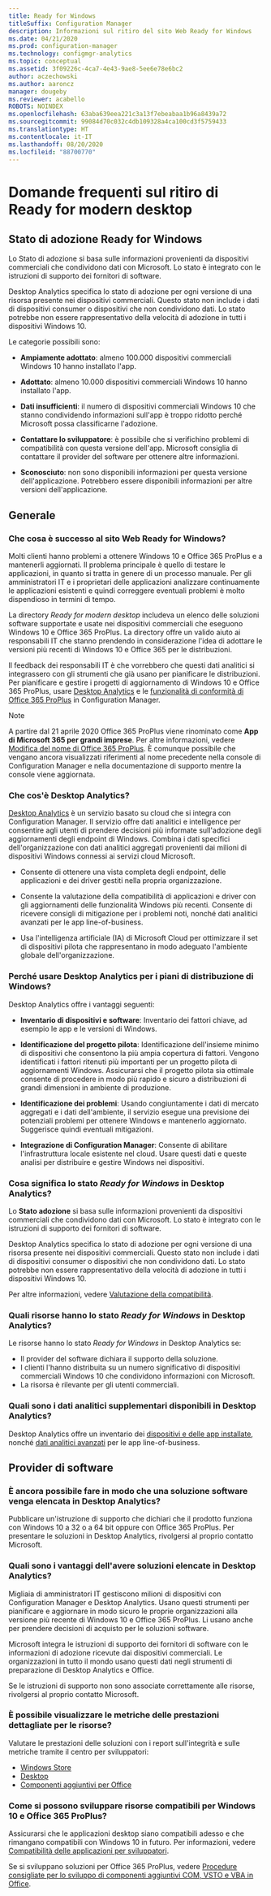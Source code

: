 ```yaml
---
title: Ready for Windows
titleSuffix: Configuration Manager
description: Informazioni sul ritiro del sito Web Ready for Windows
ms.date: 04/21/2020
ms.prod: configuration-manager
ms.technology: configmgr-analytics
ms.topic: conceptual
ms.assetid: 3f09226c-4ca7-4e43-9ae8-5ee6e78e6bc2
author: aczechowski
ms.author: aaroncz
manager: dougeby
ms.reviewer: acabello
ROBOTS: NOINDEX
ms.openlocfilehash: 63aba639eea221c3a13f7ebeabaa1b96a8439a72
ms.sourcegitcommit: 99084d70c032c4db109328a4ca100cd3f5759433
ms.translationtype: HT
ms.contentlocale: it-IT
ms.lasthandoff: 08/20/2020
ms.locfileid: "88700770"
---
```

# <a name="ready-for-modern-desktop-retirement-faq"></a>Domande frequenti sul ritiro di Ready for modern desktop

<!-- placeholder -->

## <a name="ready-for-windows-adoption-status"></a>Stato di adozione Ready for Windows

Lo Stato di adozione si basa sulle informazioni provenienti da dispositivi commerciali che condividono dati con Microsoft. Lo stato è integrato con le istruzioni di supporto dei fornitori di software.

Desktop Analytics specifica lo stato di adozione per ogni versione di una risorsa presente nei dispositivi commerciali. Questo stato non include i dati di dispositivi consumer o dispositivi che non condividono dati. Lo stato potrebbe non essere rappresentativo della velocità di adozione in tutti i dispositivi Windows 10.

Le categorie possibili sono:

- **Ampiamente adottato**: almeno 100.000 dispositivi commerciali Windows 10 hanno installato l'app.

- **Adottato**: almeno 10.000 dispositivi commerciali Windows 10 hanno installato l'app.

- **Dati insufficienti**: il numero di dispositivi commerciali Windows 10 che stanno condividendo informazioni sull'app è troppo ridotto perché Microsoft possa classificarne l'adozione.

- **Contattare lo sviluppatore**: è possibile che si verifichino problemi di compatibilità con questa versione dell'app. Microsoft consiglia di contattare il provider del software per ottenere altre informazioni.

- **Sconosciuto**: non sono disponibili informazioni per questa versione dell'applicazione. Potrebbero essere disponibili informazioni per altre versioni dell'applicazione.

## <a name="general"></a>Generale

### <a name="what-happened-to-the-ready-for-windows-website"></a>Che cosa è successo al sito Web Ready for Windows?

Molti clienti hanno problemi a ottenere Windows 10 e Office 365 ProPlus e a mantenerli aggiornati. Il problema principale è quello di testare le applicazioni, in quanto si tratta in genere di un processo manuale. Per gli amministratori IT e i proprietari delle applicazioni analizzare continuamente le applicazioni esistenti e quindi correggere eventuali problemi è molto dispendioso in termini di tempo.

La directory *Ready for modern desktop* includeva un elenco delle soluzioni software supportate e usate nei dispositivi commerciali che eseguono Windows 10 e Office 365 ProPlus. La directory offre un valido aiuto ai responsabili IT che stanno prendendo in considerazione l'idea di adottare le versioni più recenti di Windows 10 e Office 365 per le distribuzioni.

Il feedback dei responsabili IT è che vorrebbero che questi dati analitici si integrassero con gli strumenti che già usano per pianificare le distribuzioni. Per pianificare e gestire i progetti di aggiornamento di Windows 10 e Office 365 ProPlus, usare [Desktop Analytics](https://aka.ms/dadocs) e le [funzionalità di conformità di Office 365 ProPlus](/deployoffice/readiness-tools#office-365-proplus-readiness-features-in-configuration-manager-current-branch) in Configuration Manager. 

> [!Note]
> A partire dal 21 aprile 2020 Office 365 ProPlus viene rinominato come **App di Microsoft 365 per grandi imprese**. Per altre informazioni, vedere [Modifica del nome di Office 365 ProPlus](/deployoffice/name-change). È comunque possibile che vengano ancora visualizzati riferimenti al nome precedente nella console di Configuration Manager e nella documentazione di supporto mentre la console viene aggiornata.

### <a name="what-is-desktop-analytics"></a>Che cos'è Desktop Analytics?

[Desktop Analytics](https://aka.ms/dadocs) è un servizio basato su cloud che si integra con Configuration Manager. Il servizio offre dati analitici e intelligence per consentire agli utenti di prendere decisioni più informate sull'adozione degli aggiornamenti degli endpoint di Windows. Combina i dati specifici dell'organizzazione con dati analitici aggregati provenienti dai milioni di dispositivi Windows connessi ai servizi cloud Microsoft.

-    Consente di ottenere una vista completa degli endpoint, delle applicazioni e dei driver gestiti nella propria organizzazione.

-    Consente la valutazione della compatibilità di applicazioni e driver con gli aggiornamenti delle funzionalità Windows più recenti. Consente di ricevere consigli di mitigazione per i problemi noti, nonché dati analitici avanzati per le app line-of-business.

-    Usa l'intelligenza artificiale (IA) di Microsoft Cloud per ottimizzare il set di dispositivi pilota che rappresentano in modo adeguato l'ambiente globale dell'organizzazione.

### <a name="why-should-i-use-desktop-analytics-for-my-windows-deployment-plans"></a>Perché usare Desktop Analytics per i piani di distribuzione di Windows?

Desktop Analytics offre i vantaggi seguenti:

-    **Inventario di dispositivi e software**: Inventario dei fattori chiave, ad esempio le app e le versioni di Windows.

-    **Identificazione del progetto pilota**: Identificazione dell'insieme minimo di dispositivi che consentono la più ampia copertura di fattori. Vengono identificati i fattori ritenuti più importanti per un progetto pilota di aggiornamenti Windows. Assicurarsi che il progetto pilota sia ottimale consente di procedere in modo più rapido e sicuro a distribuzioni di grandi dimensioni in ambiente di produzione.

-    **Identificazione dei problemi**: Usando congiuntamente i dati di mercato aggregati e i dati dell'ambiente, il servizio esegue una previsione dei potenziali problemi per ottenere Windows e mantenerlo aggiornato. Suggerisce quindi eventuali mitigazioni.

-    **Integrazione di Configuration Manager**: Consente di abilitare l'infrastruttura locale esistente nel cloud. Usare questi dati e queste analisi per distribuire e gestire Windows nei dispositivi.

### <a name="what-does-the-ready-for-windows-status-mean-in-desktop-analytics"></a>Cosa significa lo stato *Ready for Windows* in Desktop Analytics?

Lo **Stato adozione**  si basa sulle informazioni provenienti da dispositivi commerciali che condividono dati con Microsoft. Lo stato è integrato con le istruzioni di supporto dei fornitori di software.

Desktop Analytics specifica lo stato di adozione per ogni versione di una risorsa presente nei dispositivi commerciali. Questo stato non include i dati di dispositivi consumer o dispositivi che non condividono dati. Lo stato potrebbe non essere rappresentativo della velocità di adozione in tutti i dispositivi Windows 10.

Per altre informazioni, vedere [Valutazione della compatibilità](compat-assessment.md).

### <a name="what-assets-get-the-ready-for-windows-status-in-desktop-analytics"></a>Quali risorse hanno lo stato *Ready for Windows* in Desktop Analytics? 

Le risorse hanno lo stato *Ready for Windows* in Desktop Analytics se:

-    Il provider del software dichiara il supporto della soluzione.
-    I clienti l'hanno distribuita su un numero significativo di dispositivi commerciali Windows 10 che condividono informazioni con Microsoft.
-    La risorsa è rilevante per gli utenti commerciali.

### <a name="what-additional-insights-do-i-get-in-desktop-analytics"></a>Quali sono i dati analitici supplementari disponibili in Desktop Analytics?

Desktop Analytics offre un inventario dei [dispositivi e delle app installate](about-assets.md), nonché [dati analitici avanzati](compat-assessment.md#advanced-insights) per le app line-of-business. 

## <a name="software-providers"></a>Provider di software

### <a name="can-i-still-list-my-software-solution-in-desktop-analytics"></a>È ancora possibile fare in modo che una soluzione software venga elencata in Desktop Analytics?

Pubblicare un'istruzione di supporto che dichiari che il prodotto funziona con Windows 10 a 32 o a 64 bit oppure con Office 365 ProPlus. Per presentare le soluzioni in Desktop Analytics, rivolgersi al proprio contatto Microsoft.

### <a name="how-can-listing-my-solutions-benefit-me"></a>Quali sono i vantaggi dell'avere soluzioni elencate in Desktop Analytics?

Migliaia di amministratori IT gestiscono milioni di dispositivi con Configuration Manager e Desktop Analytics. Usano questi strumenti per pianificare e aggiornare in modo sicuro le proprie organizzazioni alla versione più recente di Windows 10 e Office 365 ProPlus. Li usano anche per prendere decisioni di acquisto per le soluzioni software.

Microsoft integra le istruzioni di supporto dei fornitori di software con le informazioni di adozione ricevute dai dispositivi commerciali. Le organizzazioni in tutto il mondo usano questi dati negli strumenti di preparazione di Desktop Analytics e Office. 

Se le istruzioni di supporto non sono associate correttamente alle risorse, rivolgersi al proprio contatto Microsoft.

### <a name="can-i-see-detailed-performance-metrics-on-my-assets"></a>È possibile visualizzare le metriche delle prestazioni dettagliate per le risorse?

Valutare le prestazioni delle soluzioni con i report sull'integrità e sulle metriche tramite il centro per sviluppatori: 

- [Windows Store](/windows/uwp/publish/health-report)
- [Desktop](/windows/desktop/appxpkg/windows-desktop-application-program)
- [Componenti aggiuntivi per Office](/office/dev/store/update-unpublish-and-view-metrics) 

### <a name="how-can-i-develop-compatible-assets-for-windows-10-and-office-365-proplus"></a>Come si possono sviluppare risorse compatibili per Windows 10 e Office 365 ProPlus?

Assicurarsi che le applicazioni desktop siano compatibili adesso e che rimangano compatibili con Windows 10 in futuro. Per informazioni, vedere [Compatibilità delle applicazioni per sviluppatori](https://developer.microsoft.com/windows/desktop/app-compatibility).

Se si sviluppano soluzioni per Office 365 ProPlus, vedere [Procedure consigliate per lo sviluppo di componenti aggiuntivi COM, VSTO e VBA in Office](/visualstudio/vsto/development-best-practices-for-com-vsto-and-vba-add-ins-in-office).